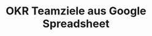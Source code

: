 ---
layout: article
title: OKR Teamziele aus Google Spreadsheet
description: 
  - Bei der englischen Bezeichnung OKR handelt es sich um eine Management Methode, um die Ziele eines jeden einzelnen Mitarbeiters mit denen des Unternehmens zu verbinden. Diese Vorlage bietet die Möglichkeit, bis zu 4 Objekte (Objectives) und je 3 Schlüsselresultate (Key Results) anzeigen zu lassen. Hierfür werden die jeweiligen Daten aus einem Google Spreadsheet geladen, sodass Sie die Datenquelle einfach ersetzen und für Ihre Bedürfnisse anpassen können.
lang: de
weight: 1000
isDraft: false
ref: OKR-Team-Goals-Google-Spreadsheet
category:
  - Lean Management
  - KPI
  - OKR
image: OKR-Teamziele-Google-Spreadsheet.png
image_thumbnail: OKR-Teamziele-Google-Spreadsheet_thumbnail.png
download: OKR-Teamziele-Google-Spreadsheet.pbmx
overview_description:
overview_benefits:
overview_data_sources:
---